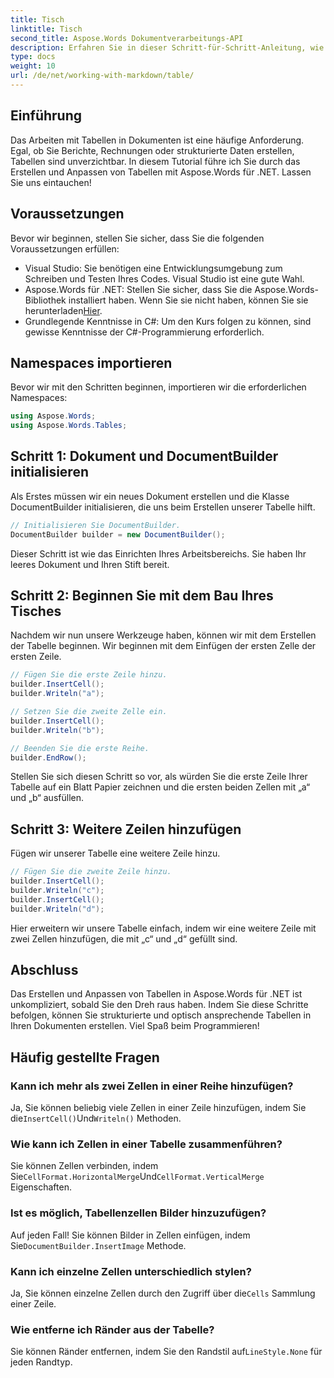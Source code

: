 ```yaml
---
title: Tisch
linktitle: Tisch
second_title: Aspose.Words Dokumentverarbeitungs-API
description: Erfahren Sie in dieser Schritt-für-Schritt-Anleitung, wie Sie Tabellen in Aspose.Words für .NET erstellen und anpassen. Perfekt zum Erstellen strukturierter und optisch ansprechender Dokumente.
type: docs
weight: 10
url: /de/net/working-with-markdown/table/
---
```

## Einführung

Das Arbeiten mit Tabellen in Dokumenten ist eine häufige Anforderung. Egal, ob Sie Berichte, Rechnungen oder strukturierte Daten erstellen, Tabellen sind unverzichtbar. In diesem Tutorial führe ich Sie durch das Erstellen und Anpassen von Tabellen mit Aspose.Words für .NET. Lassen Sie uns eintauchen!

## Voraussetzungen

Bevor wir beginnen, stellen Sie sicher, dass Sie die folgenden Voraussetzungen erfüllen:

- Visual Studio: Sie benötigen eine Entwicklungsumgebung zum Schreiben und Testen Ihres Codes. Visual Studio ist eine gute Wahl.
-  Aspose.Words für .NET: Stellen Sie sicher, dass Sie die Aspose.Words-Bibliothek installiert haben. Wenn Sie sie nicht haben, können Sie sie herunterladen[Hier](https://releases.aspose.com/words/net/).
- Grundlegende Kenntnisse in C#: Um den Kurs folgen zu können, sind gewisse Kenntnisse der C#-Programmierung erforderlich.

## Namespaces importieren

Bevor wir mit den Schritten beginnen, importieren wir die erforderlichen Namespaces:

```csharp
using Aspose.Words;
using Aspose.Words.Tables;
```

## Schritt 1: Dokument und DocumentBuilder initialisieren

Als Erstes müssen wir ein neues Dokument erstellen und die Klasse DocumentBuilder initialisieren, die uns beim Erstellen unserer Tabelle hilft.

```csharp
// Initialisieren Sie DocumentBuilder.
DocumentBuilder builder = new DocumentBuilder();
```

Dieser Schritt ist wie das Einrichten Ihres Arbeitsbereichs. Sie haben Ihr leeres Dokument und Ihren Stift bereit.

## Schritt 2: Beginnen Sie mit dem Bau Ihres Tisches

Nachdem wir nun unsere Werkzeuge haben, können wir mit dem Erstellen der Tabelle beginnen. Wir beginnen mit dem Einfügen der ersten Zelle der ersten Zeile.

```csharp
// Fügen Sie die erste Zeile hinzu.
builder.InsertCell();
builder.Writeln("a");

// Setzen Sie die zweite Zelle ein.
builder.InsertCell();
builder.Writeln("b");

// Beenden Sie die erste Reihe.
builder.EndRow();
```

Stellen Sie sich diesen Schritt so vor, als würden Sie die erste Zeile Ihrer Tabelle auf ein Blatt Papier zeichnen und die ersten beiden Zellen mit „a“ und „b“ ausfüllen.

## Schritt 3: Weitere Zeilen hinzufügen

Fügen wir unserer Tabelle eine weitere Zeile hinzu.

```csharp
// Fügen Sie die zweite Zeile hinzu.
builder.InsertCell();
builder.Writeln("c");
builder.InsertCell();
builder.Writeln("d");
```

Hier erweitern wir unsere Tabelle einfach, indem wir eine weitere Zeile mit zwei Zellen hinzufügen, die mit „c“ und „d“ gefüllt sind.

## Abschluss

Das Erstellen und Anpassen von Tabellen in Aspose.Words für .NET ist unkompliziert, sobald Sie den Dreh raus haben. Indem Sie diese Schritte befolgen, können Sie strukturierte und optisch ansprechende Tabellen in Ihren Dokumenten erstellen. Viel Spaß beim Programmieren!

## Häufig gestellte Fragen

### Kann ich mehr als zwei Zellen in einer Reihe hinzufügen?
 Ja, Sie können beliebig viele Zellen in einer Zeile hinzufügen, indem Sie die`InsertCell()`Und`Writeln()` Methoden.

### Wie kann ich Zellen in einer Tabelle zusammenführen?
 Sie können Zellen verbinden, indem Sie`CellFormat.HorizontalMerge`Und`CellFormat.VerticalMerge` Eigenschaften.

### Ist es möglich, Tabellenzellen Bilder hinzuzufügen?
 Auf jeden Fall! Sie können Bilder in Zellen einfügen, indem Sie`DocumentBuilder.InsertImage` Methode.

### Kann ich einzelne Zellen unterschiedlich stylen?
 Ja, Sie können einzelne Zellen durch den Zugriff über die`Cells` Sammlung einer Zeile.

### Wie entferne ich Ränder aus der Tabelle?
 Sie können Ränder entfernen, indem Sie den Randstil auf`LineStyle.None` für jeden Randtyp.